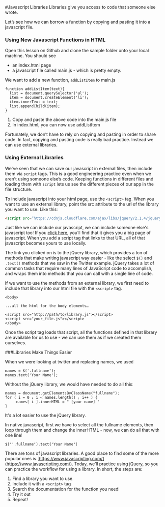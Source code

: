 
#Javascript Libraries
Libraries give you access to code that someone else wrote. 

Let’s see how we can borrow a function by copying and pasting it into a javascript file.

### Using New Javascript Functions in HTML
Open this lesson on Github and clone the sample folder onto your local machine.  You should see
* an index.html page
* a javascript file called main.js - which is pretty empty.

 
We want to add a new function, `addListItem` to main.js
```
function addListItem(text){
  list = document.querySelector('ul');
  item = document.createElement('li');
  item.innerText = text;
  list.appendChild(item);
}
```

1. Copy and paste the above code into the main.js file
2. In index.html, you can now use addListItem

Fortunately, we don’t have to rely on copying and pasting in order to share code. In fact, copying and pasting code is really bad practice. Instead we can use external libraries. 


### Using External Libraries

We've seen that we can save our javascript in external files, then include them via `script` tags. This is a good engineering practice even when we aren’t using someone else’s code. Keeping functions in different files and loading them with `script` lets us see the different pieces of our app in the file structure.

To include javascript into your html page, use the `<script>` tag. When you want to use an external library, point the src attribute to the url of the library you want to use. Like this:
```html
<script src=“https://cdnjs.cloudflare.com/ajax/libs/jquery/2.1.4/jquery.js”></script>
```
Just like we can include our javascript, we can include someone else's javascript too! If you [click here](https://cdnjs.cloudflare.com/ajax/libs/jquery/2.1.4/jquery.js), you’ll find that it gives you a big page of javascript. When you add a script tag that links to that URL, all of that javascript becomes yours to use locally.

The link you clicked on is to the jQuery library, which provides a ton of methods that make writing javascript way easier - like the select `$()` and `.text()` methods that we saw in the Twitter example. jQuery takes a lot of common tasks that require many lines of JavaScript code to accomplish, and wraps them into methods that you can call with a single line of code.

If we want to use the methods from an external library, we first need to include that library into our html file with the `<script>` tag.
```
<body>

...all the html for the body elements…

<script src="http://path/to/library.js"></script>
<script src="your_file.js"></script>
</body>
```

Once the script tag loads that script, all the functions defined in that library are available for us to use - we can use them as if we created them ourselves.

###Libraries Make Things Easier

When we were looking at twitter and replacing names, we used
```
names = $('.fullname');
names.text('Your Name');
```
Without the jQuery library, we would have needed to do all this:
```
names = document.getElementsByClassName("fullname");
for ( i = 0 ; i < names.length() ; i++ ) {
     names[ i ].innerHTML = " [your name] "
}
```
It's a lot easier to use the jQuery library.

In native javascript, first we have to select all the fullname elements, then loop through them and change the innerHTML - now, we can do all that with one line!
```
$(''.fullname').text('Your Name')
```



There are tons of javascript libraries. A good place to find some of the more popular ones is [https://www.javascripting.com/](https://www.javascripting.com/). Today, we’ll practice using jQuery, so you can practice the workflow for using a library. In short, the steps are:
1. Find a library you want to use.
2. Include it with a `<script>` tag
3. Search the documentation for the function you need
4. Try it out
5. Repeat!
